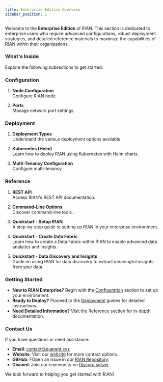 ```yaml
---
title: Enterprise Edition Overview
sidebar_position: 1
---
```



Welcome to the **Enterprise Edition** of R!AN. This section is dedicated to enterprise users who require advanced configurations, robust deployment strategies, and detailed reference materials to maximize the capabilities of R!AN within their organizations.

### What's Inside

Explore the following subsections to get started:

### Configuration

1. **Node Configuration**  
   Configure R!AN node.

2. **Ports**  
   Manage network port settings.

### Deployment

1. **Deployment Types**  
   Understand the various deployment options available.

2. **Kubernetes (Helm)**  
   Learn how to deploy R!AN using Kubernetes with Helm charts.

3. **Multi-Tenancy Configuration**  
   Configure multi-tenancy.

### Reference

1. **REST API**  
   Access R!AN's REST API documentation.

2. **Command-Line Options**  
   Discover command-line tools .

3. **Quickstart - Setup R!AN**  
   A step-by-step guide to setting up R!AN in your enterprise environment.

4. **Quickstart - Create Data Fabric**  
   Learn how to create a Data Fabric within R!AN to enable advanced data analytics and insights.

5. **Quickstart - Data Discovery and Insights**  
   Guide on using R!AN for data discovery to extract meaningful insights from your data.

### Getting Started

- **New to R!AN Enterprise?** Begin with the [Configuration](./configuration/index.md) section to set up your environment.
- **Ready to Deploy?** Proceed to the [Deployment](./deployment/deployment-modes.md) guides for detailed instructions.
- **Need Detailed Information?** Visit the [Reference](./reference/quickstart.md) section for in-depth documentation.


### Contact Us

If you have questions or need assistance:

- **Email**: [contact@querent.xyz](mailto:contact@querent.xyz) 
- **Website**: Visit our [website](https://querent.xyz) for more contact options.
- **GitHub**: FOpen an issue in our [R!AN Repository](https://github.com/Querent-ai/support/issues).
- **Discord**: Join our community on [Discord server](https://discord.gg/3fVAVmZXyh).

We look forward to helping you get started with R!AN!

